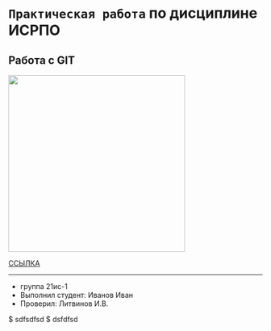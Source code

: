 # ``Практическая работа`` по дисциплине ИСРПО

## Работа с GIT

<p><img src="https://s0.rbk.ru/v6_top_pics/media/img/7/19/756752350085197.webp" width = "350"></p>

<p><a href="https://proglib.io/p/git-cheatsheet">CCЫЛКА</a></p>

-----

* группа 21ис-1
* Выполнил студент: Иванов Иван
* Проверил: Литвинов И.В.

$ sdfsdfsd 
$ dsfdfsd

